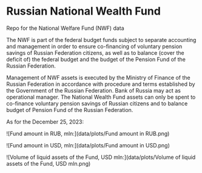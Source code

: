 # Russian National Wealth Fund 

Repo for the National Welfare Fund (NWF) data

The NWF is part of the federal budget funds subject to separate accounting and management in order to ensure co-financing of voluntary pension savings of Russian Federation citizens, as well as to balance (cover the deficit of) the federal budget and the budget of the Pension Fund of the Russian Federation.


Management of NWF assets is executed by the Ministry of Finance of the Russian Federation in accordance with procedure and terms established by the Government of the Russian Federation. Bank of Russia may act as operational manager. The National Wealth Fund assets can only be spent to co-finance voluntary pension savings of Russian citizens and to balance budget of Pension Fund of the Russian Federation.

As for the December 25, 2023:

![Fund amount in RUB, mln:](data/plots/Fund amount in RUB.png)



![Fund amount in USD, mln:](data/plots/Fund amount in USD.png)



![Volume of liquid assets of the Fund, USD mln:](data/plots/Volume of liquid assets of the Fund, USD mln.png)
